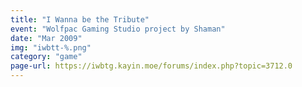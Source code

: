 ```yaml
---
title: "I Wanna be the Tribute"
event: "Wolfpac Gaming Studio project by Shaman"
date: "Mar 2009"
img: "iwbtt-%.png"
category: "game"
page-url: https://iwbtg.kayin.moe/forums/index.php?topic=3712.0
---
```

